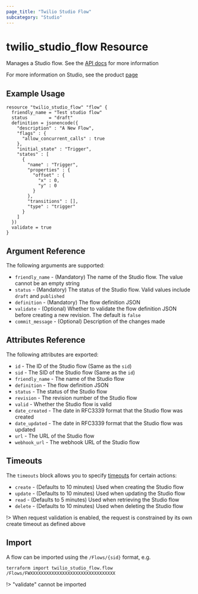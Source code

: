 ```yaml
---
page_title: "Twilio Studio Flow"
subcategory: "Studio"
---
```


# twilio_studio_flow Resource

Manages a Studio flow. See the [API docs](https://www.twilio.com/docs/studio/rest-api/v2/flow) for more information

For more information on Studio, see the product [page](https://www.twilio.com/studio)

## Example Usage

```hcl
resource "twilio_studio_flow" "flow" {
  friendly_name = "Test studio flow"
  status        = "draft"
  definition = jsonencode({
    "description" : "A New Flow",
    "flags" : {
      "allow_concurrent_calls" : true
    },
    "initial_state" : "Trigger",
    "states" : [
      {
        "name" : "Trigger",
        "properties" : {
          "offset" : {
            "x" : 0,
            "y" : 0
          }
        },
        "transitions" : [],
        "type" : "trigger"
      }
    ]
  })
  validate = true
}
```

## Argument Reference

The following arguments are supported:

- `friendly_name` - (Mandatory) The name of the Studio flow. The value cannot be an empty string
- `status` - (Mandatory) The status of the Studio flow. Valid values include `draft` and `published`
- `definition` - (Mandatory) The flow definition JSON
- `validate` - (Optional) Whether to validate the flow definition JSON before creating a new revision. The default is `false`
- `commit_message` - (Optional) Description of the changes made

## Attributes Reference

The following attributes are exported:

- `id` - The ID of the Studio flow (Same as the `sid`)
- `sid` - The SID of the Studio flow (Same as the `id`)
- `friendly_name` - The name of the Studio flow
- `definition` - The flow definition JSON
- `status` - The status of the Studio flow
- `revision` - The revision number of the Studio flow
- `valid` - Whether the Studio flow is valid
- `date_created` - The date in RFC3339 format that the Studio flow was created
- `date_updated` - The date in RFC3339 format that the Studio flow was updated
- `url` - The URL of the Studio flow
- `webhook_url` - The webhook URL of the Studio flow

## Timeouts

The `timeouts` block allows you to specify [timeouts](https://www.terraform.io/docs/configuration/resources.html#timeouts) for certain actions:

- `create` - (Defaults to 10 minutes) Used when creating the Studio flow
- `update` - (Defaults to 10 minutes) Used when updating the Studio flow
- `read` - (Defaults to 5 minutes) Used when retrieving the Studio flow
- `delete` - (Defaults to 10 minutes) Used when deleting the Studio flow

!> When request validation is enabled, the request is constrained by its own create timeout as defined above

## Import

A flow can be imported using the `/Flows/{sid}` format, e.g.

```shell
terraform import twilio_studio_flow.flow /Flows/FWXXXXXXXXXXXXXXXXXXXXXXXXXXXXXXXX
```

!> "validate" cannot be imported
